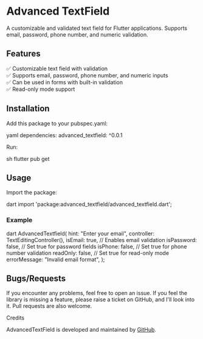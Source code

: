 # Advanced TextField

A customizable and validated text field for Flutter applications. Supports email, password, phone number, and numeric validation.

## Features
✅ Customizable text field with validation  
✅ Supports email, password, phone number, and numeric inputs  
✅ Can be used in forms with built-in validation  
✅ Read-only mode support  

## Installation
Add this package to your pubspec.yaml:

yaml
dependencies:
  advanced_textfield: ^0.0.1


Run:

sh
flutter pub get


## Usage
Import the package:

dart
import 'package:advanced_textfield/advanced_textfield.dart';


### Example

dart
AdvancedTextfield(
  hint: "Enter your email",
  controller: TextEditingController(),
  isEmail: true, // Enables email validation
  isPassword: false, // Set true for password fields
  isPhone: false, // Set true for phone number validation
  readOnly: false, // Set true for read-only mode
  errorMessage: "Invalid email format",
);


## Bugs/Requests
If you encounter any problems, feel free to open an issue. If you feel the library is missing a feature, please raise a ticket on GitHub, and I'll look into it. Pull requests are also welcome.

Credits

AdvancedTextField is developed and maintained by [GitHub](https://github.com/Muneef-Nk/advanced_textfield).
